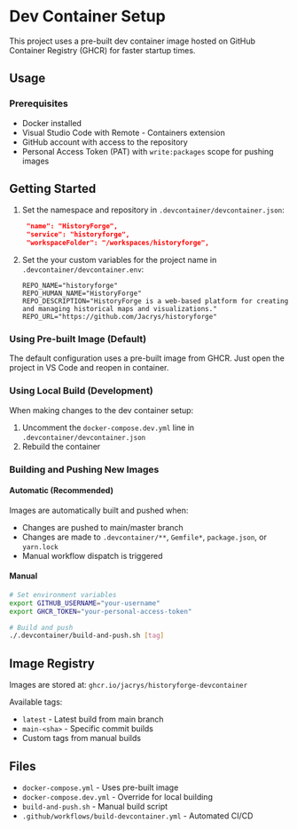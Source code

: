 # Dev Container Setup

This project uses a pre-built dev container image hosted on GitHub Container Registry (GHCR) for faster startup times.

## Usage

### Prerequisites
- Docker installed
- Visual Studio Code with Remote - Containers extension
- GitHub account with access to the repository
- Personal Access Token (PAT) with `write:packages` scope for pushing images

## Getting Started
1. Set the namespace and repository in `.devcontainer/devcontainer.json`:
   ```json
    "name": "HistoryForge",
    "service": "historyforge",
    "workspaceFolder": "/workspaces/historyforge",
   ```
2. Set the your custom variables for the project name in `.devcontainer/devcontainer.env`:
   ```env
   REPO_NAME="historyforge"
   REPO_HUMAN_NAME="HistoryForge"
   REPO_DESCRIPTION="HistoryForge is a web-based platform for creating and managing historical maps and visualizations."
   REPO_URL="https://github.com/Jacrys/historyforge"
   ```

### Using Pre-built Image (Default)
The default configuration uses a pre-built image from GHCR. Just open the project in VS Code and reopen in container.

### Using Local Build (Development)
When making changes to the dev container setup:

1. Uncomment the `docker-compose.dev.yml` line in `.devcontainer/devcontainer.json`
2. Rebuild the container

### Building and Pushing New Images

#### Automatic (Recommended)
Images are automatically built and pushed when:
- Changes are pushed to main/master branch
- Changes are made to `.devcontainer/**`, `Gemfile*`, `package.json`, or `yarn.lock`
- Manual workflow dispatch is triggered

#### Manual
```bash
# Set environment variables
export GITHUB_USERNAME="your-username"
export GHCR_TOKEN="your-personal-access-token"

# Build and push
./.devcontainer/build-and-push.sh [tag]
```

## Image Registry

Images are stored at: `ghcr.io/jacrys/historyforge-devcontainer`

Available tags:
- `latest` - Latest build from main branch
- `main-<sha>` - Specific commit builds
- Custom tags from manual builds

## Files

- `docker-compose.yml` - Uses pre-built image
- `docker-compose.dev.yml` - Override for local building
- `build-and-push.sh` - Manual build script
- `.github/workflows/build-devcontainer.yml` - Automated CI/CD
